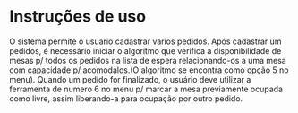 # Instruções de uso

O sistema permite o usuario cadastrar varios pedidos. Após cadastrar um pedidos, é necessário iniciar o algoritmo que verifica a disponibilidade de mesas p/ todos os pedidos na lista de espera relacionando-os a uma mesa com capacidade p/ acomodalos.(O algoritmo se encontra como opção 5 no menu). Quando um pedido for finalizado, o usuário deve utilizar a ferramenta de numero 6 no menu p/ marcar a mesa previamente ocupada como livre, assim liberando-a para ocupação por outro pedido.
